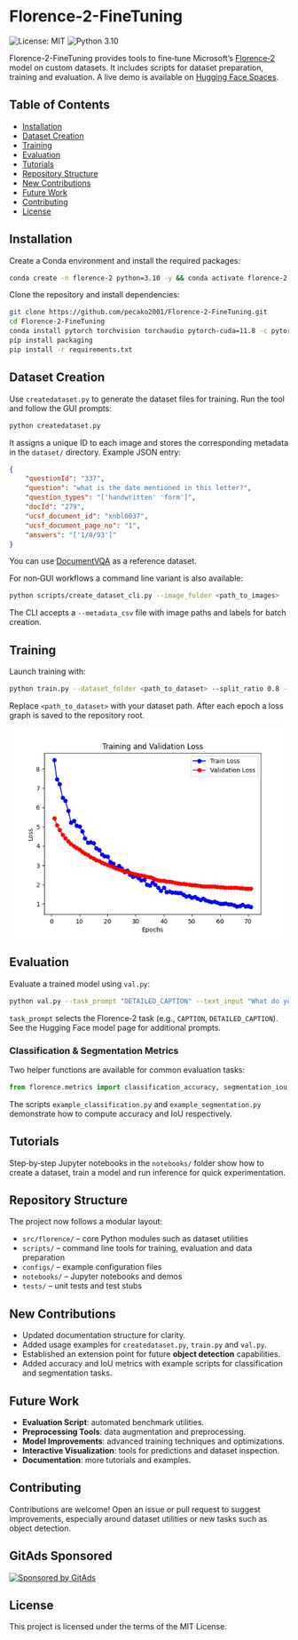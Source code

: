 <!-- GitAds-Verify: R5KMLMR1YZLRT1F36HSCND4BGVLRLWPA -->

# Florence-2-FineTuning

![License: MIT](https://img.shields.io/badge/License-MIT-yellow.svg) ![Python 3.10](https://img.shields.io/badge/python-3.10-blue.svg)

Florence-2-FineTuning provides tools to fine‑tune Microsoft’s [Florence‑2](https://huggingface.co/collections/microsoft/florence-6669f44df0d87d9c3bfb76de) model on custom datasets. It includes scripts for dataset preparation, training and evaluation. A live demo is available on [Hugging Face Spaces](https://huggingface.co/spaces/gokaygokay/Florence-2).

## Table of Contents
- [Installation](#installation)
- [Dataset Creation](#dataset-creation)
- [Training](#training)
- [Evaluation](#evaluation)
- [Tutorials](#tutorials)
- [Repository Structure](#repository-structure)
- [New Contributions](#new-contributions)
- [Future Work](#future-work)
- [Contributing](#contributing)
- [License](#license)

## Installation
Create a Conda environment and install the required packages:
```bash
conda create -n florence-2 python=3.10 -y && conda activate florence-2
```
Clone the repository and install dependencies:
```bash
git clone https://github.com/pecako2001/Florence-2-FineTuning.git
cd Florence-2-FineTuning
conda install pytorch torchvision torchaudio pytorch-cuda=11.8 -c pytorch -c nvidia -y
pip install packaging
pip install -r requirements.txt
```

## Dataset Creation
Use `createdataset.py` to generate the dataset files for training. Run the tool and follow the GUI prompts:
```bash
python createdataset.py
```
It assigns a unique ID to each image and stores the corresponding metadata in the `dataset/` directory. Example JSON entry:
```json
{
    "questionId": "337",
    "question": "what is the date mentioned in this letter?",
    "question_types": "['handwritten' 'form']",
    "docId": "279",
    "ucsf_document_id": "xnbl0037",
    "ucsf_document_page_no": "1",
    "answers": "['1/8/93']"
}
```
You can use [DocumentVQA](https://huggingface.co/datasets/HuggingFaceM4/DocumentVQA) as a reference dataset.

For non‑GUI workflows a command line variant is also available:
```bash
python scripts/create_dataset_cli.py --image_folder <path_to_images>
```
The CLI accepts a `--metadata_csv` file with image paths and labels for batch creation.

## Training
Launch training with:
```bash
python train.py --dataset_folder <path_to_dataset> --split_ratio 0.8 --batch_size 2 --num_workers 0 --epochs 2
```
Replace `<path_to_dataset>` with your dataset path. After each epoch a loss graph is saved to the repository root.
<div align="center">
  <img src="images/loss_graph.png" width="600" />
</div>

## Evaluation
Evaluate a trained model using `val.py`:
```bash
python val.py --task_prompt "DETAILED_CAPTION" --text_input "What do you see in this image?" --image_path <path_to_image> --model_dir <model_directory>
```
`task_prompt` selects the Florence‑2 task (e.g., `CAPTION`, `DETAILED_CAPTION`). See the Hugging Face model page for additional prompts.

### Classification & Segmentation Metrics
Two helper functions are available for common evaluation tasks:

```python
from florence.metrics import classification_accuracy, segmentation_iou
```

The scripts `example_classification.py` and `example_segmentation.py` demonstrate how to compute accuracy and IoU respectively.

## Tutorials
Step‑by‑step Jupyter notebooks in the `notebooks/` folder show how to create a dataset, train a model and run inference for quick experimentation.

## Repository Structure
The project now follows a modular layout:

- `src/florence/` – core Python modules such as dataset utilities
- `scripts/` – command line tools for training, evaluation and data preparation
- `configs/` – example configuration files
- `notebooks/` – Jupyter notebooks and demos
- `tests/` – unit tests and test stubs

## New Contributions
- Updated documentation structure for clarity.
- Added usage examples for `createdataset.py`, `train.py` and `val.py`.
- Established an extension point for future **object detection** capabilities.
- Added accuracy and IoU metrics with example scripts for classification and segmentation tasks.

## Future Work
- **Evaluation Script**: automated benchmark utilities.
- **Preprocessing Tools**: data augmentation and preprocessing.
- **Model Improvements**: advanced training techniques and optimizations.
- **Interactive Visualization**: tools for predictions and dataset inspection.
- **Documentation**: more tutorials and examples.

## Contributing
Contributions are welcome! Open an issue or pull request to suggest improvements, especially around dataset utilities or new tasks such as object detection.

## GitAds Sponsored

[![Sponsored by GitAds](https://gitads.dev/v1/ad-serve?source=pecako2001/florence-2-finetuning@github)](https://gitads.dev/v1/ad-track?source=pecako2001/florence-2-finetuning@github)

## License
This project is licensed under the terms of the MIT License.
